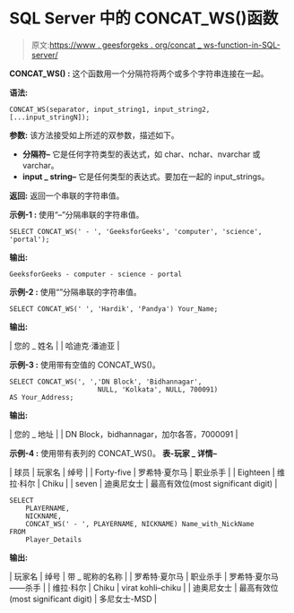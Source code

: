 # SQL Server 中的 CONCAT_WS()函数

> 原文:[https://www . geesforgeks . org/concat _ ws-function-in-SQL-server/](https://www.geeksforgeeks.org/concat_ws-function-in-sql-server/)

**CONCAT_WS() :**
这个函数用一个分隔符将两个或多个字符串连接在一起。

**语法:**

```
CONCAT_WS(separator, input_string1, input_string2, [...input_stringN]);

```

**参数:**
该方法接受如上所述的双参数，描述如下。

*   **分隔符–**
    它是任何字符类型的表达式，如 char、nchar、nvarchar 或 varchar。
*   **input _ string–**
    它是任何类型的表达式。要加在一起的 input_strings。

**返回:**
返回一个串联的字符串值。

**示例-1 :**
使用“–”分隔串联的字符串值。

```
SELECT CONCAT_WS(' - ', 'GeeksforGeeks', 'computer', 'science', 'portal');

```

**输出:**

```
GeeksforGeeks - computer - science - portal

```

**示例-2 :**
使用“”分隔串联的字符串值。

```
SELECT CONCAT_WS(' ', 'Hardik', 'Pandya') Your_Name;

```

**输出:**

| 您的 _ 姓名 |
| 哈迪克·潘迪亚 |

**示例-3 :**
使用带有空值的 CONCAT_WS()。

```
SELECT CONCAT_WS(', ','DN Block', 'Bidhannagar', 
                      NULL, 'Kolkata', NULL, 700091) 
AS Your_Address;

```

**输出:**

| 您的 _ 地址 |
| DN Block，bidhannagar，加尔各答，7000091 |

**示例-4 :**
使用带有表列的 CONCAT_WS()。
**表-玩家 _ 详情–**

| 球员 | 玩家名 | 绰号 |
| Forty-five | 罗希特·夏尔马 | 职业杀手 |
| Eighteen | 维拉·科尔 | Chiku |
| seven | 迪奥尼女士 | 最高有效位(most significant digit) |

```
SELECT 
    PLAYERNAME, 
    NICKNAME, 
    CONCAT_WS(' - ', PLAYERNAME, NICKNAME) Name_with_NickName
FROM 
    Player_Details

```

**输出:**

| 玩家名 | 绰号 | 带 _ 昵称的名称 |
| 罗希特·夏尔马 | 职业杀手 | 罗希特·夏尔马——杀手 |
| 维拉·科尔 | Chiku | virat kohli–chiku |
| 迪奥尼女士 | 最高有效位(most significant digit) | 多尼女士-MSD |